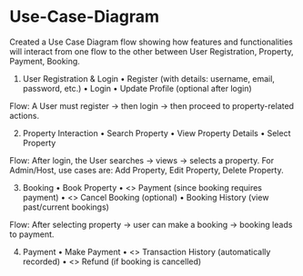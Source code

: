 # Use-Case-Diagram
Created a Use Case Diagram flow showing how features and functionalities will interact from one flow to the other between User Registration, Property, Payment, Booking.

1. User Registration & Login
 • Register (with details: username, email, password, etc.)
 • Login
 • Update Profile (optional after login)

Flow: A User must register → then login → then proceed to property-related actions.

2. Property Interaction
 • Search Property
 • View Property Details
 • Select Property

Flow: After login, the User searches → views → selects a property.
For Admin/Host, use cases are: Add Property, Edit Property, Delete Property.

3. Booking
 • Book Property
 • <<include>> Payment (since booking requires payment)
 • <<extend>> Cancel Booking (optional)
 • Booking History (view past/current bookings)

Flow: After selecting property → user can make a booking → booking leads to payment.

4. Payment
 • Make Payment
 • <<include>> Transaction History (automatically recorded)
 • <<extend>> Refund (if booking is cancelled)